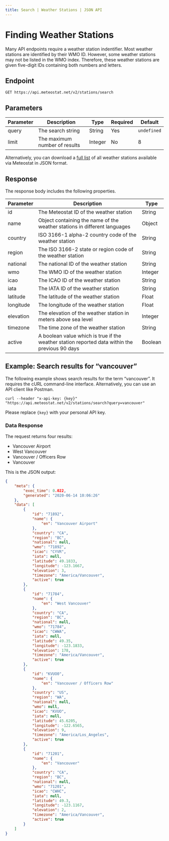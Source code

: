 ```yaml
---
title: Search | Weather Stations | JSON API
---
```


# Finding Weather Stations

Many API endpoints require a weather station indentifier. Most weather stations are identified by their WMO ID. However, some weather stations may not be listed in the WMO index. Therefore, these weather stations are given five-digit IDs containing both numbers and letters.

## Endpoint

```
GET https://api.meteostat.net/v2/stations/search
```

## Parameters

| **Parameter** | **Description**               | **Type** | **Required** | **Default** |
|---------------|-------------------------------|----------|--------------|-------------|
| query         | The search string             | String   | Yes          | `undefined` |
| limit         | The maximum number of results | Integer  | No           | 8           |

Alternatively, you can download a [full list](/docs/bulk/stations) of all weather stations available via Meteostat in JSON format.

## Response

The response body includes the following properties.

| **Parameter** | **Description**                                                                                | **Type** |
|---------------|------------------------------------------------------------------------------------------------|----------|
| id            | The Meteostat ID of the weather station                                                        | String   |
| name          | Object containing the name of the weather stations in different languages                      | Object   |
| country       | ISO 3166-1 alpha-2 country code of the weather station                                         | String   |
| region        | The ISO 3166-2 state or region code of the weather station                                     | String   |
| national      | The national ID of the weather station                                                         | String   |
| wmo           | The WMO ID of the weather station                                                              | Integer  |
| icao          | The ICAO ID of the weather station                                                             | String   |
| iata          | The IATA ID of the weather station                                                             | String   |
| latitude      | The latitude of the weather station                                                            | Float    |
| longitude     | The longitude of the weather station                                                           | Float    |
| elevation     | The elevation of the weather station in meters above sea level                                 | Integer  |
| timezone      | The time zone of the weather station                                                           | String   |
| active        | A boolean value which is true if the weather station reported data within the previous 90 days | Boolean  |

## Example: Search results for “vancouver”

The following example shows search results for the term “vancouver”. It requires the cURL command-line interface. Alternatively, you can use an API client like Postman.

```
curl --header "x-api-key: {key}" "https://api.meteostat.net/v2/stations/search?query=vancouver"
```

Please replace `{key}` with your personal API key.

### Data Response

The request returns four results:

* Vancouver Airport
* West Vancouver
* Vancouver / Officers Row
* Vancouver

This is the JSON output:

```json
{
    "meta": {
        "exec_time": 0.022,
        "generated": "2020-06-14 10:06:26"
    },
    "data": [
        {
            "id": "71892",
            "name": {
                "en": "Vancouver Airport"
            },
            "country": "CA",
            "region": "BC",
            "national": null,
            "wmo": "71892",
            "icao": "CYVR",
            "iata": null,
            "latitude": 49.1833,
            "longitude": -123.1667,
            "elevation": 3,
            "timezone": "America/Vancouver",
            "active": true
        },
        {
            "id": "71784",
            "name": {
                "en": "West Vancouver"
            },
            "country": "CA",
            "region": "BC",
            "national": null,
            "wmo": "71784",
            "icao": "CWWA",
            "iata": null,
            "latitude": 49.35,
            "longitude": -123.1833,
            "elevation": 178,
            "timezone": "America/Vancouver",
            "active": true
        },
        {
            "id": "KVUO0",
            "name": {
                "en": "Vancouver / Officers Row"
            },
            "country": "US",
            "region": "WA",
            "national": null,
            "wmo": null,
            "icao": "KVUO",
            "iata": null,
            "latitude": 45.6205,
            "longitude": -122.6565,
            "elevation": 9,
            "timezone": "America/Los_Angeles",
            "active": true
        },
        {
            "id": "71201",
            "name": {
                "en": "Vancouver"
            },
            "country": "CA",
            "region": "BC",
            "national": null,
            "wmo": "71201",
            "icao": "CWHC",
            "iata": null,
            "latitude": 49.3,
            "longitude": -123.1167,
            "elevation": 2,
            "timezone": "America/Vancouver",
            "active": true
        }
    ]
}
```

